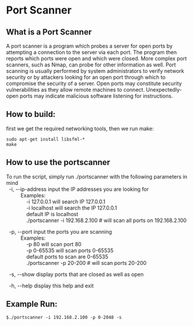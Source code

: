 # Port Scanner

## What is a Port Scanner
A port scanner is a program which probes a server for open ports by attempting a connection to the server via each port. The program then reports which ports were open and which were closed. More complex port scanners, such as Nmap, can probe for other information as well. Port scanning is usually performed by system administrators to verify network security or by attackers looking for an open port through which to compromise the security of a server. Open ports may constitute security vulnerabilities as they allow remote machines to connect. Unexpectedly-open ports may indicate malicious software listening for instructions.

## How to build: 
first we get the required networking tools, then we run make: 
```
sudo apt-get install libsfml-*
make
```

## How to use the portscanner 
To run the script, simply run ./portscanner with the following parameters in mind <br>
&nbsp; -i, --ip-address   input the IP addresses you are looking for<br>
&nbsp; &nbsp; &nbsp; &nbsp; &nbsp;  Examples:<br>
&nbsp; &nbsp; &nbsp; &nbsp; &nbsp; &nbsp; &nbsp; -i 127.0.0.1 will search IP 127.0.0.1<br>
&nbsp; &nbsp; &nbsp; &nbsp; &nbsp; &nbsp; &nbsp; -i localhost will search the IP 127.0.0.1<br>
&nbsp; &nbsp; &nbsp; &nbsp; &nbsp; &nbsp; &nbsp; default IP is localhost<br>
&nbsp; &nbsp; &nbsp; &nbsp; &nbsp; &nbsp; &nbsp; ./portscanner -i 192.168.2.100 # will scan all ports on 192.168.2.100<br>
    
&nbsp; -p, --port       input the ports you are scanning<br>
&nbsp; &nbsp; &nbsp; &nbsp; &nbsp; Examples: <br>
&nbsp; &nbsp; &nbsp; &nbsp; &nbsp; &nbsp; &nbsp; -p 80 will scan port 80<br>
&nbsp; &nbsp; &nbsp; &nbsp; &nbsp; &nbsp; &nbsp; -p 0-65535 will scan ports 0-65535<br>
&nbsp; &nbsp; &nbsp; &nbsp; &nbsp; &nbsp; &nbsp; default ports to scan are 0-65535<br>
&nbsp; &nbsp; &nbsp; &nbsp; &nbsp; &nbsp; &nbsp; ./portscanner -p 20-200 # will scan ports 20-200 <br>

&nbsp; -s, --show       display ports that are closed as well as open<br>

&nbsp; -h, --help       display this help and exit<br>

## Example Run: 
```
$./portscanner -i 192.168.2.100 -p 0-2048 -s
```

